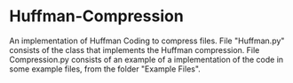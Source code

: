 # Huffman-Compression
An implementation of Huffman Coding to compress files. File "Huffman.py" consists of the class that implements the Huffman compression. File Compression.py consists of an example of a implementation of the code in some example files, from the folder "Example Files".
